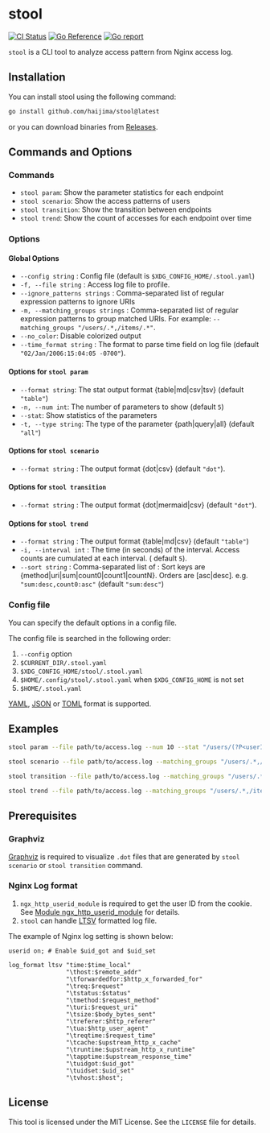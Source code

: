 # stool

[![CI Status](https://github.com/haijima/stool/workflows/CI/badge.svg?branch=main)](https://github.com/haijima/stool/actions)
[![Go Reference](https://pkg.go.dev/badge/github.com/haijima/stool.svg)](https://pkg.go.dev/github.com/haijima/stool)
[![Go report](https://goreportcard.com/badge/github.com/haijima/stool)](https://goreportcard.com/report/github.com/haijima/stool)

`stool` is a CLI tool to analyze access pattern from Nginx access log.

## Installation

You can install stool using the following command:

``` sh
go install github.com/haijima/stool@latest
```

or you can download binaries from [Releases](https://github.com/haijima/stool/releases).

## Commands and Options

### Commands

- `stool param`: Show the parameter statistics for each endpoint
- `stool scenario`: Show the access patterns of users
- `stool transition`: Show the transition between endpoints
- `stool trend`: Show the count of accesses for each endpoint over time

### Options

#### Global Options

- `--config string` : Config file (default is `$XDG_CONFIG_HOME/.stool.yaml`)
- `-f, --file string` : Access log file to profile.
- `--ignore_patterns strings` : Comma-separated list of regular expression patterns to ignore URIs
- `-m, --matching_groups strings` : Comma-separated list of regular expression patterns to group matched URIs. For
  example: `--matching_groups "/users/.*,/items/.*"`.
- `--no_color`: Disable colorized output
- `--time_format string` : The format to parse time field on log file (default `"02/Jan/2006:15:04:05 -0700"`).

#### Options for `stool param`

- `--format string`: The stat output format {table|md|csv|tsv} (default `"table"`)
- `-n, --num int`: The number of parameters to show (default `5`)
- `--stat`: Show statistics of the parameters
- `-t, --type string`: The type of the parameter {path|query|all} (default `"all"`)

#### Options for `stool scenario`

- `--format string` : The output format {dot|csv} (default `"dot"`).

#### Options for `stool transition`

- `--format string` : The output format {dot|mermaid|csv} (default `"dot"`).

#### Options for `stool trend`

- `--format string` : The output format {table|md|csv} (default `"table"`)
- `-i, --interval int` : The time (in seconds) of the interval. Access counts are cumulated at each interval. (
  default `5`).
- `--sort string` : Comma-separated list of <sort keys>:<order> Sort keys are {method|uri|sum|count0|count1|countN}.
  Orders are [asc|desc]. e.g. `"sum:desc,count0:asc"` (default `"sum:desc"`)

### Config file

You can specify the default options in a config file.

The config file is searched in the following order:

1. `--config` option
2. `$CURRENT_DIR/.stool.yaml`
3. `$XDG_CONFIG_HOME/stool/.stool.yaml`
4. `$HOME/.config/stool/.stool.yaml` when `$XDG_CONFIG_HOME` is not set
5. `$HOME/.stool.yaml`

[YAML](https://yaml.org/), [JSON](https://www.json.org/json-en.html) or [TOML](https://toml.io/en/) format is supported.

## Examples

``` sh
stool param --file path/to/access.log --num 10 --stat "/users/(?P<userId>[^/]+)$"

stool scenario --file path/to/access.log --matching_groups "/users/.*,/items/.*" --format dot | dot -T svg -o scenario.svg && open scenario.svg

stool transition --file path/to/access.log --matching_groups "/users/.*,/items/.*" --format dot | dot -T svg -o transition.svg && open transition.svg

stool trend --file path/to/access.log --matching_groups "/users/.*,/items/.*" --interval 10
```

## Prerequisites

### Graphviz

[Graphviz](https://graphviz.org/) is required to visualize `.dot` files that are generated by `stool scenario`
or `stool transition` command.

### Nginx Log format

1. `ngx_http_userid_module` is required to get the user ID from the cookie.
   See [Module ngx\_http\_userid\_module](http://nginx.org/en/docs/http/ngx_http_userid_module.html) for details.
2. `stool` can handle [LTSV](http://ltsv.org/) formatted log file.

The example of Nginx log setting is shown below:

```nginx configuration
userid on; # Enable $uid_got and $uid_set

log_format ltsv "time:$time_local"
                "\thost:$remote_addr"
                "\tforwardedfor:$http_x_forwarded_for"
                "\treq:$request"
                "\tstatus:$status"
                "\tmethod:$request_method"
                "\turi:$request_uri"
                "\tsize:$body_bytes_sent"
                "\treferer:$http_referer"
                "\tua:$http_user_agent"
                "\treqtime:$request_time"
                "\tcache:$upstream_http_x_cache"
                "\truntime:$upstream_http_x_runtime"
                "\tapptime:$upstream_response_time"
                "\tuidgot:$uid_got"
                "\tuidset:$uid_set"
                "\tvhost:$host";
```

## License

This tool is licensed under the MIT License. See the `LICENSE` file for details.
